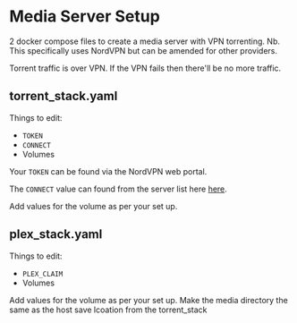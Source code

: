 # Media Server Setup

2 docker compose files to create a media server with VPN torrenting.
Nb. This specifically uses NordVPN but can be amended for other providers.

Torrent traffic is over VPN. If the VPN fails then there'll be no more traffic.

## torrent_stack.yaml
Things to edit:
- `TOKEN`
- `CONNECT`
- Volumes

Your `TOKEN` can be found via the NordVPN web portal.

The `CONNECT` value can found from the server list here [here](https://nordvpn.com/servers/tools/).

Add values for the volume as per your set up.

## plex_stack.yaml
Things to edit:
- `PLEX_CLAIM`
- Volumes

Add values for the volume as per your set up. Make the media directory the same as the host save lcoation from the torrent_stack